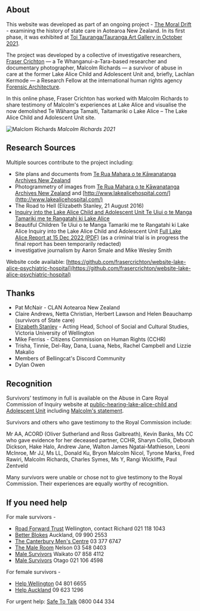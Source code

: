 ## About

This website was developed as part of an ongoing project - [The Moral Drift](https://www.frasercrichton.com/the-moral-drift-1) - examining the history of state care in Aotearoa New Zealand. In its first phase, it was exhibited at [Toi Tauranga/Tauranga Art Gallery in October 2021](https://www.artgallery.org.nz/exhibitions/id/1751).

The project was developed by a collective of investigative researchers, [Fraser Crichton](https://www.frasercrichton.com/) — a Te Whanganui-a-Tara-based researcher and documentary photographer, Malcolm Richards — a survivor of abuse in care at the former Lake Alice Child and Adolescent Unit and, briefly, Lachlan Kermode — a Research Fellow at the international human rights agency [Forensic Architecture](https://forensic-architecture.org/).

In this online phase, Fraser Crichton has worked with Malcolm Richards to share testimony of Malcolm's experiences at Lake Alice and visualise the now demolished Te Wāhanga Tamaiti, Taitamariki o Lake Alice – The Lake Alice Child and Adolescent Unit site.

![Malclom Richards](https://d10yslqdemxz8r.cloudfront.net/lake-alice.space/images/fc-20211029-00028-FCC2910_FCC2910-R1-E001.jpg)
*Malcolm Richards 2021*

## Research Sources

Multiple sources contribute to the project including:

* Site plans and documents from [Te Rua Mahara o te Kāwanatanga Archives New Zealand](https://www.archives.govt.nz/)
* Photogrammetry of images from [Te Rua Mahara o te Kāwanatanga Archives New Zealand](https://www.archives.govt.nz/) and [http://www.lakealicehospital.com/](http://www.lakealicehospital.com/)
* The Road to Hell (Elizabeth Stanley, 21 August 2016)
* [Inquiry into the Lake Alice Child and Adolescent Unit Te Uiui o te Manga Tamariki me te Rangatahi ki Lake Alice](https://www.abuseincare.org.nz/our-progress/reports/inquiry-into-the-lake-alice-child-and-adolescent-unit)
* Beautiful Children Te Uiui o te Manga Tamariki me te Rangatahi ki Lake Alice Inquiry into the Lake Alice Child and Adolescent Unit [Full Lake Alice Report at 15 Dec 2022 (PDF)](https://www.abuseincare.org.nz/assets/Document-Library/Redacted-Lake-Alice-Report.pdf) (as a criminal trial is in progress the final report has been temporarily redacted)
* investigative journalism by Aaron Smale and Mike Wesley Smith

Website code available: [https://github.com/frasercrichton/website-lake-alice-psychiatric-hospital](https://github.com/frasercrichton/website-lake-alice-psychiatric-hospital)

## Thanks

* Pat McNair - CLAN Aotearoa New Zealand
* Claire Andrews, Netta Christian, Herbert Lawson and Helen Beauchamp (survivors of State care)
* [Elizabeth Stanley](https://people.wgtn.ac.nz/elizabeth.stanley) - Acting Head, School of Social and Cultural Studies, Victoria University of Wellington
* Mike Ferriss - Citizens Commission on Human Rights (CCHR) 
* Trisha, Tinnie, Del-Ray, Dana, Luana, Nebs, Rachel Campbell and Lizzie Makalio
* Members of Bellingcat's Discord Community
* Dylan Owen

## Recognition

Survivors' testimony in full is available on the Abuse in Care Royal Commission of Inquiry website at [public-hearing-lake-alice-child and Adolescent Unit](https://www.abuseincare.org.nz/investigations-and-hearings/abuse-in-state-psychiatric-care/public-hearing-lake-alice-child-and-adolescent-unit/) including [Malcolm's statement](https://www.abuseincare.org.nz/our-progress/library/v/268/statement-of-malcolm-richards-for-lake-alice-child-and-adolescent-unit-hearing).

Survivors and others who gave testimony to the Royal Commission include:

Mr AA, ACORD (Oliver Sutherland and Ross Galbreath), Kevin Banks, Ms CC who gave evidence for her deceased partner, CCHR, Sharyn Collis, Deborah Dickson, Hake Halo, Andrew Jane, Walton James Ngatai-Mathieson, Leoni McInroe, Mr JJ, Ms LL, Donald Ku, Bryon Malcolm Nicol, Tyrone Marks, Fred Rawiri, Malcolm Richards, Charles Symes, Ms Y, Rangi Wickliffe, Paul Zentveld

Many survivors were unable or chose not to give testimony to the Royal Commission. Their experiences are equally worthy of recognition.

## If you need help

For male survivors -

* [Road Forward Trust](https://www.theroadforward.org.nz/) Wellington, contact Richard 021 118 1043
* [Better Blokes](https://betterblokes.org.nz/) Auckland, 09 990 2553
* [The Canterbury Men's Centre](https://canmen.org.nz/) 03 377 6747
* [The Male Room](https://maleroom.co.nz/) Nelson 03 548 0403
* [Male Survivors](https://waikatosurvivors.org.nz/) Waikato 07 858 4112
* [Male Survivors](https://www.malesurvivorsotago.nz/) Otago 021 106 4598

For female survivors -

* [Help Wellington](https://www.wellingtonhelp.org.nz/) 04 801 6655
* [Help Auckland](https://helpauckland.org.nz) 09 623 1296

For urgent help: [Safe To Talk](http://www.safetotalk.nz/) 0800 044 334
